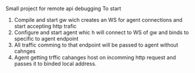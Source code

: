 Small project for remote api debugging
To start
1) Compile and start gw wich creates an WS for agent connections and start accepting http trafic
2) Configure and start agent whic h will connect to WS of gw and binds to specific to agent endpoint
3) All traffic comming to that endpoint will be passed to agent without cahnges
4) Agent getting trffic cahanges host on incomming http request and passes it to binded local address.
